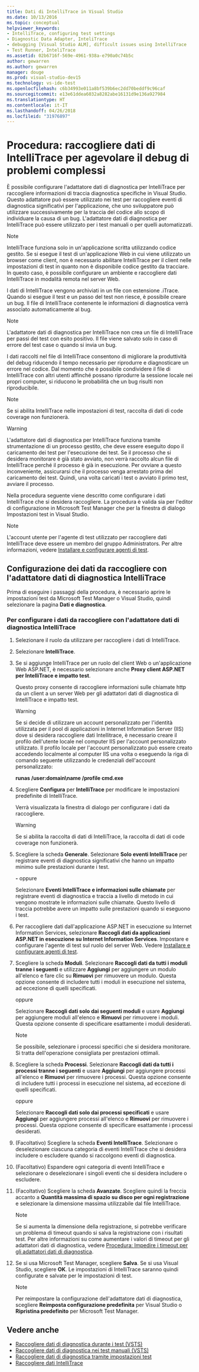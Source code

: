 ```yaml
---
title: Dati di IntelliTrace in Visual Studio
ms.date: 10/13/2016
ms.topic: conceptual
helpviewer_keywords:
- IntelliTrace, configuring test settings
- Diagnostic Data Adapter, InteliTrace
- debugging [Visual Studio ALM], difficult issues using IntelliTrace
- Test Runner, InteliTrace
ms.assetid: 02b6716f-569e-4961-938a-e790a0c74b5c
author: gewarren
ms.author: gewarren
manager: douge
ms.prod: visual-studio-dev15
ms.technology: vs-ide-test
ms.openlocfilehash: c6b34993e011a8bf539b6ec2dd70beddf9c96caf
ms.sourcegitcommit: e13e61ddea6032a8282abe16131d9e136a927984
ms.translationtype: HT
ms.contentlocale: it-IT
ms.lasthandoff: 04/26/2018
ms.locfileid: "31976897"
---
```

# <a name="how-to-collect-intellitrace-data-to-help-debug-difficult-issues"></a>Procedura: raccogliere dati di IntelliTrace per agevolare il debug di problemi complessi

È possibile configurare l'adattatore dati di diagnostica per IntelliTrace per raccogliere informazioni di traccia diagnostica specifiche in Visual Studio. Questo adattatore può essere utilizzato nei test per raccogliere eventi di diagnostica significativi per l'applicazione, che uno sviluppatore può utilizzare successivamente per la traccia del codice allo scopo di individuare la causa di un bug. L'adattatore dati di diagnostica per IntelliTrace può essere utilizzato per i test manuali o per quelli automatizzati.

> [!NOTE]
> IntelliTrace funziona solo in un'applicazione scritta utilizzando codice gestito. Se si esegue il test di un'applicazione Web in cui viene utilizzato un browser come client, non è necessario abilitare IntelliTrace per il client nelle impostazioni di test in quanto non è disponibile codice gestito da tracciare. In questo caso, è possibile configurare un ambiente e raccogliere dati IntelliTrace in modalità remota nel server Web.

I dati di IntelliTrace vengono archiviati in un file con estensione .iTrace. Quando si esegue il test e un passo del test non riesce, è possibile creare un bug. Il file di IntelliTrace contenente le informazioni di diagnostica verrà associato automaticamente al bug.

> [!NOTE]
> L'adattatore dati di diagnostica per IntelliTrace non crea un file di IntelliTrace per passi del test con esito positivo. Il file viene salvato solo in caso di errore del test case o quando si invia un bug.

 I dati raccolti nel file di IntelliTrace consentono di migliorare la produttività del debug riducendo il tempo necessario per riprodurre e diagnosticare un errore nel codice. Dal momento che è possibile condividere il file di IntelliTrace con altri utenti affinché possano riprodurre la sessione locale nei propri computer, si riducono le probabilità che un bug risulti non riproducibile.

> [!NOTE]
> Se si abilita IntelliTrace nelle impostazioni di test, raccolta di dati di code coverage non funzionerà.

> [!WARNING]
> L'adattatore dati di diagnostica per IntelliTrace funziona tramite strumentazione di un processo gestito, che deve essere eseguito dopo il caricamento dei test per l'esecuzione dei test. Se il processo che si desidera monitorare è già stato avviato, non verrà raccolto alcun file di IntelliTrace perché il processo è già in esecuzione. Per ovviare a questo inconveniente, assicurarsi che il processo venga arrestato prima del caricamento dei test. Quindi, una volta caricati i test o avviato il primo test, avviare il processo.

 Nella procedura seguente viene descritto come configurare i dati IntelliTrace che si desidera raccogliere. La procedura è valida sia per l'editor di configurazione in Microsoft Test Manager che per la finestra di dialogo Impostazioni test in Visual Studio.

> [!NOTE]
> L'account utente per l'agente di test utilizzato per raccogliere dati IntelliTrace deve essere un membro del gruppo Administrators. Per altre informazioni, vedere [Installare e configurare agenti di test](../test/lab-management/install-configure-test-agents.md).

## <a name="configure-the-data-to-collect-with-the-intellitrace-diagnostic-data-adapter"></a>Configurazione dei dati da raccogliere con l'adattatore dati di diagnostica IntelliTrace

Prima di eseguire i passaggi della procedura, è necessario aprire le impostazioni test da Microsoft Test Manager o Visual Studio, quindi selezionare la pagina **Dati e diagnostica**.

### <a name="to-configure-the-data-to-collect-with-the-intellitrace-diagnostic-data-adapter"></a>Per configurare i dati da raccogliere con l'adattatore dati di diagnostica IntelliTrace

1.  Selezionare il ruolo da utilizzare per raccogliere i dati di IntelliTrace.

2.  Selezionare **IntelliTrace**.

3.  Se si aggiunge IntelliTrace per un ruolo del client Web o un'applicazione Web ASP.NET, è necessario selezionare anche **Proxy client ASP.NET per IntelliTrace e impatto test**.

     Questo proxy consente di raccogliere informazioni sulle chiamate http da un client a un server Web per gli adattatori dati di diagnostica di IntelliTrace e impatto test.

    > [!WARNING]
    > Se si decide di utilizzare un account personalizzato per l'identità utilizzata per il pool di applicazioni in Internet Information Server (IIS) dove si desidera raccogliere dati Intellitrace, è necessario creare il profilo dell'utente locale nel computer IIS per l'account personalizzato utilizzato. Il profilo locale per l'account personalizzato può essere creato accedendo localmente al computer IIS una volta o eseguendo la riga di comando seguente utilizzando le credenziali dell'account personalizzato:
    >
    > **runas /user:domain\name /profile cmd.exe**

4.  Scegliere **Configura** per **IntelliTrace** per modificare le impostazioni predefinite di IntelliTrace.

     Verrà visualizzata la finestra di dialogo per configurare i dati da raccogliere.

    > [!WARNING]
    > Se si abilita la raccolta di dati di IntelliTrace, la raccolta di dati di code coverage non funzionerà.

5.  Scegliere la scheda **Generale**. Selezionare **Solo eventi IntelliTrace** per registrare eventi di diagnostica significativi che hanno un impatto minimo sulle prestazioni durante i test.

     **-** oppure

     Selezionare **Eventi IntelliTrace e informazioni sulle chiamate** per registrare eventi di diagnostica e traccia a livello di metodo in cui vengono mostrate le informazioni sulle chiamate. Questo livello di traccia potrebbe avere un impatto sulle prestazioni quando si eseguono i test.

6.  Per raccogliere dati dall'applicazione ASP.NET in esecuzione su Internet Information Services, selezionare **Raccogli dati da applicazioni ASP.NET in esecuzione su Internet Information Services**. Impostare e configurare l'agente di test sul ruolo del server Web. Vedere [Installare e configurare agenti di test](../test/lab-management/install-configure-test-agents.md).

7.  Scegliere la scheda **Moduli**. Selezionare **Raccogli dati da tutti i moduli tranne i seguenti** e utilizzare **Aggiungi** per aggiungere un modulo all'elenco e fare clic su **Rimuovi** per rimuovere un modulo. Questa opzione consente di includere tutti i moduli in esecuzione nel sistema, ad eccezione di quelli specificati.

     oppure

     Selezionare **Raccogli dati solo dai seguenti moduli** e usare **Aggiungi** per aggiungere moduli all'elenco e **Rimuovi** per rimuovere i moduli. Questa opzione consente di specificare esattamente i moduli desiderati.

    > [!NOTE]
    > Se possibile, selezionare i processi specifici che si desidera monitorare. Si tratta dell'operazione consigliata per prestazioni ottimali.

8.  Scegliere la scheda **Processi**. Selezionare **Raccogli dati da tutti i processi tranne i seguenti** e usare **Aggiungi** per aggiungere processi all'elenco e **Rimuovi** per rimuovere i processi. Questa opzione consente di includere tutti i processi in esecuzione nel sistema, ad eccezione di quelli specificati.

     oppure

     Selezionare **Raccogli dati solo dai processi specificati** e usare **Aggiungi** per aggiungere processi all'elenco e **Rimuovi** per rimuovere i processi. Questa opzione consente di specificare esattamente i processi desiderati.

9. (Facoltativo) Scegliere la scheda **Eventi IntelliTrace**. Selezionare o deselezionare ciascuna categoria di eventi IntelliTrace che si desidera includere o escludere quando si raccolgono eventi di diagnostica.

10. (Facoltativo) Espandere ogni categoria di eventi IntelliTrace e selezionare o deselezionare i singoli eventi che si desidera includere o escludere.

11. (Facoltativo) Scegliere la scheda **Avanzate**. Scegliere quindi la freccia accanto a **Quantità massima di spazio su disco per ogni registrazione** e selezionare la dimensione massima utilizzabile dal file IntelliTrace.

    > [!NOTE]
    > Se si aumenta la dimensione della registrazione, si potrebbe verificare un problema di timeout quando si salva la registrazione con i risultati test. Per altre informazioni su come aumentare i valori di timeout per gli adattatori dati di diagnostica, vedere [Procedura: Impedire i timeout per gli adattatori dati di diagnostica](../test/how-to-prevent-time-outs-for-diagnostic-data-adapters.md).

12. Se si usa Microsoft Test Manager, scegliere **Salva**. Se si usa Visual Studio, scegliere **OK**. Le impostazioni di IntelliTrace saranno quindi configurate e salvate per le impostazioni di test.

    > [!NOTE]
    > Per reimpostare la configurazione dell'adattatore dati di diagnostica, scegliere **Reimposta configurazione predefinita** per Visual Studio o **Ripristina predefinito** per Microsoft Test Manager.

## <a name="see-also"></a>Vedere anche

- [Raccogliere dati di diagnostica durante i test (VSTS)](/vsts/manual-test/collect-diagnostic-data)
- [Raccogliere dati di diagnostica nei test manuali (VSTS)](/vsts/manual-test/mtm/collect-more-diagnostic-data-in-manual-tests)
- [Raccogliere dati di diagnostica tramite impostazioni test](../test/collect-diagnostic-information-using-test-settings.md)
- [Raccogliere dati IntelliTrace](../test/how-to-collect-intellitrace-data-to-help-debug-difficult-issues.md)